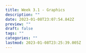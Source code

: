 ```yaml
---
title: Week 3.1 - Graphics
description: ""
date: 2023-01-08T23:07:54.842Z
preview: ""
draft: false
tags: ""
categories: ""
lastmod: 2023-01-08T23:25:39.005Z
---
```

